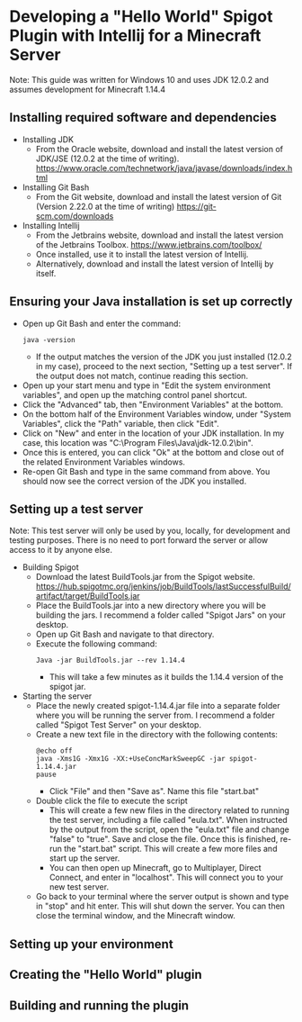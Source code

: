# Developing a "Hello World" Spigot Plugin with Intellij for a Minecraft Server
Note: This guide was written for Windows 10 and uses JDK 12.0.2 and assumes development for Minecraft 1.14.4

## Installing required software and dependencies
- Installing JDK
    - From the Oracle website, download and install the latest version of JDK/JSE (12.0.2 at the time of writing).
    https://www.oracle.com/technetwork/java/javase/downloads/index.html
- Installing Git Bash
    - From the Git website, download and install the latest version of Git (Version 2.22.0 at the time of writing)
    https://git-scm.com/downloads
- Installing Intellij
    - From the Jetbrains website, download and install the latest version of the Jetbrains Toolbox.
    https://www.jetbrains.com/toolbox/
    - Once installed, use it to install the latest version of Intellij.
    - Alternatively, download and install the latest version of Intellij by itself.

## Ensuring your Java installation is set up correctly
- Open up Git Bash and enter the command:
    ```
    java -version
    ```
    - If the output matches the version of the JDK you just installed (12.0.2 in my case), proceed to the next section, "Setting up a test server". If the output does not match, continue reading this section.
- Open up your start menu and type in "Edit the system environment variables", and open up the matching control panel shortcut.
- Click the "Advanced" tab, then "Environment Variables" at the bottom.
- On the bottom half of the Environment Variables window, under "System Variables", click the "Path" variable, then click "Edit".
- Click on "New" and enter in the location of your JDK installation. In my case, this location was "C:\Program Files\Java\jdk-12.0.2\bin".
- Once this is entered, you can click "Ok" at the bottom and close out of the related Environment Variables windows.
- Re-open Git Bash and type in the same command from above. You should now see the correct version of the JDK you installed.

## Setting up a test server
Note: This test server will only be used by you, locally, for development and testing purposes. There is no need to port forward the server or allow access to it by anyone else.
- Building Spigot
    - Download the latest BuildTools.jar from the Spigot website.
    https://hub.spigotmc.org/jenkins/job/BuildTools/lastSuccessfulBuild/artifact/target/BuildTools.jar
    - Place the BuildTools.jar into a new directory where you will be building the jars. I recommend a folder called "Spigot Jars" on your desktop.
    - Open up Git Bash and navigate to that directory.
    - Execute the following command:
        ```
        Java -jar BuildTools.jar --rev 1.14.4
        ```
        - This will take a few minutes as it builds the 1.14.4 version of the spigot jar.
- Starting the server
    - Place the newly created spigot-1.14.4.jar file into a separate folder where you will be running the server from. I recommend a folder called "Spigot Test Server" on your desktop.
    - Create a new text file in the directory with the following contents:
        ```
        @echo off
        java -Xms1G -Xmx1G -XX:+UseConcMarkSweepGC -jar spigot-1.14.4.jar
        pause
        ```
        - Click "File" and then "Save as". Name this file "start.bat"
    - Double click the file to execute the script
        - This will create a few new files in the directory related to running the test server, including a file called "eula.txt". When instructed by the output from the script, open the "eula.txt" file and change "false" to "true". Save and close the file. Once this is finished, re-run the "start.bat" script. This will create a few more files and start up the server.
        - You can then open up Minecraft, go to Multiplayer, Direct Connect, and enter in "localhost". This will connect you to your new test server.
    - Go back to your terminal where the server output is shown and type in "stop" and hit enter. This will shut down the server. You can then close the terminal window, and the Minecraft window.
        
## Setting up your environment

## Creating the "Hello World" plugin

## Building and running the plugin